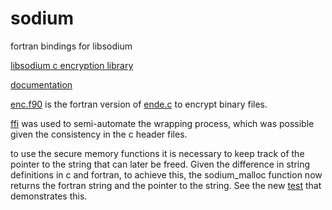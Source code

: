 # sodium
fortran bindings for libsodium

[libsodium c encryption library](https://github.com/jedisct1/libsodium)

[documentation](https://doc.libsodium.org/)

[enc.f90](https://github.com/freevryheid/sodium/blob/main/app/enc.f90) is the fortran version of [ende.c](https://github.com/freevryheid/sodium/blob/main/app/ende.c) to encrypt binary files. 

[ffi](https://github.com/freevryheid/sodium/blob/main/app/ffi.f90) was used to semi-automate the wrapping process, which was possible given the consistency in the c header files.

to use the secure memory functions it is necessary to keep track of the pointer to the string that can later be freed. Given the difference in string definitions in c and fortran, to achieve this, the sodium_malloc function now returns the fortran string and the pointer to the string. See the new [test](https://github.com/freevryheid/sodium/blob/main/test/tests_crypto_aead_aes256gcm2.f90) that demonstrates this.
